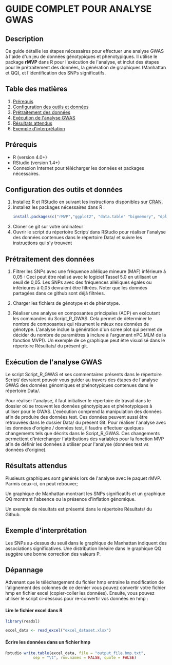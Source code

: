 # GUIDE COMPLET POUR ANALYSE GWAS

## Description
Ce guide détaille les étapes nécessaires pour effectuer une analyse GWAS à l'aide d'un jeu de données génotypiques et phénotypiques. Il utilise le package **rMVP** dans R pour l'exécution de l'analyse, et inclut des étapes pour le prétraitement des données, la génération de graphiques (Manhattan et QQ), et l'identification des SNPs significatifs.

## Table des matières
1. [Prérequis](#prérequis)
2. [Configuration des outils et données](#configuration-des-outils-et-données)
3. [Prétraitement des données](#prétraitement-des-données)
4. [Exécution de l'analyse GWAS](#exécution-de-lanalyse-gwas)
5. [Résultats attendus](#résultats-attendus)
6. [Exemple d'interprétation](#exemple-dinterprétation)

## Prérequis
- R (version 4.0+)
- RStudio (version 1.4+)
- Connexion Internet pour télécharger les données et packages nécessaires.

## Configuration des outils et données
1. Installez R et RStudio en suivant les instructions disponibles sur [CRAN](https://cran.r-project.org/).
2. Installez les packages nécessaires dans R :
   ```r
   install.packages(c("rMVP","ggplot2", "data.table" "bigmemory", "dplyr", "readxl"))
   ```
3. Cloner ce git sur votre ordinateur
4. Ouvrir le script du répertoire Script/ dans RStudio pour réaliser l'analyse des données contenues dans le répertoire Data/ et suivre les instructions qui s'y trouvent

## Prétraitement des données

1. Filtrer les SNPs avec une fréquence allélique mineure (MAF) inférieure à 0,05 :
  Ceci peut être réalisé avec le logiciel Tassel 5.0 en utilisant un seuil de 0,05. Les SNPs avec des fréquences alléliques égales ou inférieures à 0,05 devraient être filtrées. Noter que les données partagées dans ce github sont déjà filtrées.

2.  Charger les fichiers de génotype et de phénotype.

3. Réaliser une analyse en composantes principales (ACP) en exécutant les commandes du Script_R_GWAS. Cela permet de déterminer le nombre de composantes qui résument le mieux nos données de génotype. L'analyse inclue la génération d'un scree plot qui permet de décider du nombre de paramètres à inclure à l'argument nPC.MLM de la fonction MVP(). Un exemple de ce graphique peut être visualisé dans le répertoire Résultats/ du présent git.

## Exécution de l'analyse GWAS

Le script Script_R_GWAS et ses commentaires présents dans le répertoire Script/ devraient pouvoir vous guider au travers des étapes de l'analyse GWAS des données génomiques et phénotypiques contenues dans le répertoire Data/.

Pour réaliser l'analyse, il faut initialiser le répertoire de travail dans le dossier où se trouvent les données génotypiques et phénotypiques à utiliser pour le GWAS. 
L'exécution comprend la manipulation des données afin de produire des données test. Ces données peuvent aussi être retrouvées dans le dossier Data/ du présent Git.
Pour réaliser l'analyse avec les données d'origine / données test, il faudra effectuer quelques changements tels que décrits dans le Script_R_GWAS. Ces changements permettent d'interchanger l'attributions des variables pour la fonction MVP afin de définir les données à utiliser pour l'analyse (données test vs données d'origine).

## Résultats attendus

Plusieurs graphiques sont générés lors de l'analyse avec le paquet rMVP. 
Parmis ceux-ci, on peut retrouver; 

Un graphique de Manhattan montrant les SNPs significatifs et un graphique QQ montrant l'absence ou la présence d'inflation génomique.


Un exemple de résultats est présenté dans le répertoire Résultats/ du Github.

## Exemple d'interprétation

Les SNPs au-dessus du seuil dans le graphique de Manhattan indiquent des associations significatives.
Une distribution linéaire dans le graphique QQ suggère une bonne correction des valeurs P.

## Dépannage ##
Advenant que le téléchargement du fichier hmp entraine la modification de l'alignement des colonnes de ce dernier vous pouvez convertir votre fichier hmp en fichier excel (copier-coller les données). Ensuite, vous pouvez utiliser le script ci-dessous pour re-convertir vos données en hmp :

#### Lire le fichier excel dans R ####
```r
library(readxl)

excel_data <- read_excel("excel_dataset.xlsx")
```

#### Écrire les données dans un fichier hmp ####
```r
Rstudio write.table(excel_data, file = "output_file.hmp.txt", 
            sep = "\t", row.names = FALSE, quote = FALSE)
```


